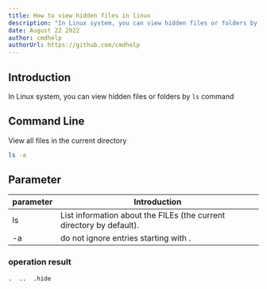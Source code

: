 ```yaml
---
title: How to view hidden files in linux
description: "In Linux system, you can view hidden files or folders by ls command"
date: August 22 2022
author: cmdhelp
authorUrl: https://github.com/cmdhelp
---
```

## Introduction
In Linux system, you can view hidden files or folders by `ls` command
## Command Line
View all files in the current directory
```bash
ls -a
```
## Parameter
| parameter | Introduction                                                               |
| --------- | -------------------------------------------------------------------------- |
| ls   |List information about the FILEs (the current directory by default).|
| -a   |do not ignore entries starting with .|
###  operation result
```
.  ..  .hide
```
